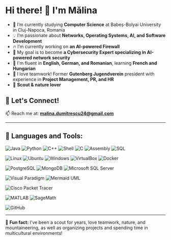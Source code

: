 # Hi there! 👋 I'm Mălina

- 🌱 I’m currently studying **Computer Science** at Babeș-Bolyai University in Cluj-Napoca, Romania  
- 💡 I’m passionate about **Networks, Operating Systems, AI, and Software Development**  
- 🔥 I’m currently working on **an AI-powered Firewall**  
- 🎯 My goal is to become **a Cybersecurity Expert specializing in AI-powered network security**
- 📖 I'm fluent in **English, German, and Romanian**, learning **French and Hungarian**  
- 👥 I love teamwork! Former **Gutenberg Jugendverein** president with experience in **Project Management, PR, and HR**  
- 🌿 **Scout & nature lover**  

## 🚀 **Let's Connect!**  
📫 Reach me at: **malina.dumitrescu24@gmail.com**  

---

## 🔧 **Languages and Tools:**  

![Java](https://img.shields.io/badge/Java-%23ED8B00.svg?style=for-the-badge&logo=openjdk&logoColor=white)  ![Python](https://img.shields.io/badge/Python-3670A0?style=for-the-badge&logo=python&logoColor=ffdd54)  ![C++](https://img.shields.io/badge/C++-%2300599C.svg?style=for-the-badge&logo=c%2B%2B&logoColor=white) ![Shell](https://img.shields.io/badge/Shell-%23121011.svg?style=for-the-badge&logo=gnu-bash&logoColor=white)  ![C](https://img.shields.io/badge/C-%2300599C.svg?style=for-the-badge&logo=c&logoColor=white) ![Assembly](https://img.shields.io/badge/Assembly-%23A8B9CC.svg?style=for-the-badge&logo=assemblyscript&logoColor=white) ![SQL](https://img.shields.io/badge/SQL-%23CC2927.svg?style=for-the-badge&logo=MicrosoftSQLServer&logoColor=white) 

![Linux](https://img.shields.io/badge/Linux-FCC624?style=for-the-badge&logo=linux&logoColor=black)  ![Ubuntu](https://img.shields.io/badge/Ubuntu-E95420?style=for-the-badge&logo=ubuntu&logoColor=white) ![Windows](https://img.shields.io/badge/Windows-0078D6?style=for-the-badge&logo=windows&logoColor=white) ![VirtualBox](https://img.shields.io/badge/VirtualBox-183A61?style=for-the-badge&logo=virtualbox&logoColor=white) ![Docker](https://img.shields.io/badge/Docker-2496ED?style=for-the-badge&logo=docker&logoColor=white)

![PostgreSQL](https://img.shields.io/badge/PostgreSQL-%23316192.svg?style=for-the-badge&logo=postgresql&logoColor=white) ![MongoDB](https://img.shields.io/badge/MongoDB-%2347A248.svg?style=for-the-badge&logo=mongodb&logoColor=white) ![Microsoft SQL Server](https://img.shields.io/badge/Microsoft%20SQL%20Server-%23CC2927.svg?style=for-the-badge&logo=microsoftsqlserver&logoColor=white) 

![Visual Paradigm](https://img.shields.io/badge/Visual%20Paradigm-%23FF2D20.svg?style=for-the-badge&logo=visualparadigm&logoColor=white)  ![Mermaid UML](https://img.shields.io/badge/Mermaid%20UML-%230099CC.svg?style=for-the-badge&logo=mermaid&logoColor=white) 

![Cisco Packet Tracer](https://img.shields.io/badge/Cisco%20Packet%20Tracer-%230075C0.svg?style=for-the-badge&logo=cisco&logoColor=white)  

![MATLAB](https://img.shields.io/badge/MATLAB-%23FF7F00.svg?style=for-the-badge&logo=mathworks&logoColor=white) ![SageMath](https://img.shields.io/badge/SageMath-%2300628A.svg?style=for-the-badge&logo=sagemath&logoColor=white)  

![GitHub](https://img.shields.io/badge/GitHub-%23121011.svg?style=for-the-badge&logo=github&logoColor=white)  






---

💬 **Fun fact:** I’ve been a scout for years, love teamwork, nature, and mountaineering, as well as organizing projects and spending time in multicultural environments!
